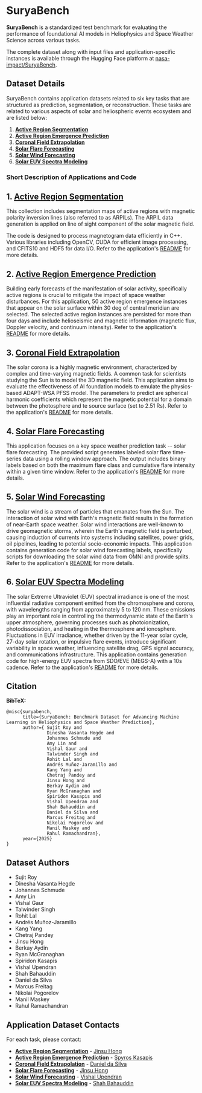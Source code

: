 <!---- Provide an overview of what is being achieved in this repo ----> 

# SuryaBench


**SuryaBench** is a standardized test benchmark for evaluating the performance of foundational AI models in Heliophysics and Space Weather Science across various tasks.  

The complete dataset along with input files and application-specific instances is available through the Hugging Face platform at [nasa-impact/SuryaBench](https://huggingface.co/datasets/nasa-impact/SuryaBench).

## Dataset Details

SuryaBench contains application datasets related to six key tasks that are structured as prediction, segmentation, or reconstruction. These tasks are related to various aspects of solar and heliospheric events ecosystem and are listed below:
1. **[Active Region Segmentation](ar_segmentation/)**
2. **[Active Region Emergence Prediction](ar_emergence/)**
3. **[Coronal Field Extrapolation](CoronalExtrapolation/)**
4. **[Solar Flare Forecasting](flare/)**
5. **[Solar Wind Forecasting](solarwind/)**
6. **[Solar EUV Spectra Modeling](euv_spectra/)**

### Short Description of Applications and Code

## 1. [Active Region Segmentation](ar_segmentation/)
This collection includes segmentation maps of active regions with magnetic polarity inversion lines (also referred to as ARPILs). The ARPIL data generation is applied on line of sight component of the solar magnetic field. 
<!-- The ARPIL segmentation maps are created using the following steps:
 - Generate two polarity maps (positive and negative polarity regions) with field strength thresholds of +50 and −50 Gauss, respectively. 
 - To remove small, noisy patches in polarity region maps, apply a size filter excluding regions
>100 px (approx. 13.3 Mm2 of photospheric area). 
 - Dilate the polarity regions (10 px). 
 - Identify the intersection of the dilated positive and negative polarity regions, which corresponds to areas containing PILs. 
 - Only ARs that include PILs are kept.  -->
The code is designed to process magnetogram data efficiently in C++. Various libraries including OpenCV, CUDA for efficient image processing, and CFITS10 and HDF5 for data I/O. Refer to the application's [README](ar_segmentation/README.md) for more details.


## 2. [Active Region Emergence Prediction](ar_emergence/)
Building early forecasts of the manifestation of solar activity, specifically active regions is crucial to mitigate the impact of space weather disturbances. For this application, 50 active region emergence instances that appear on the solar surface within 30 deg of central meridian are selected. The selected active region instances are persisted for more than four days and include helioseismic and magnetic information (magnetic flux, Doppler velocity, and continuum intensity). Refer to the application's [README](ar_emergence/README.md) for more details.

## 3. [Coronal Field Extrapolation](CoronalExtrapolation/)
 The solar corona is a highly magnetic environment, characterized by complex and time-varying magnetic fields. A common task for scientists studying the Sun is to model the 3D magnetic field.  This application aims to evaluate the effectiveness of AI foundation models to emulate the physics-based ADAPT-WSA PFSS model. The parameters to predict are spherical harmonic coefficients which represent the magnetic potential for a domain between the photosphere and te source surface (set to 2.51 Rs). Refer to the application's [README](CoronalExtrapolation/README.md) for more details.

## 4. [Solar Flare Forecasting](flare/)
This application focuses on a key space weather prediction task -- solar flare forecasting. The provided script generates labeled solar flare time-series data using a rolling window approach. The output includes binary labels based on both the maximum flare class and cumulative flare intensity within a given time window. Refer to the application's [README](flare/README.md) for more details.

## 5. [Solar Wind Forecasting](solarwind/)
The solar wind is a stream of particles that emanates from the Sun. The interaction of solar wind with Earth's magnetic field results in the formation of near-Earth space weather. Solar wind interactions are well-known to drive geomagnetic storms, wherein the Earth's magnetic field is perturbed, causing induction of currents into systems including satellites, power grids, oil pipelines, leading to potential socio-economic impacts. This application contains generation code for solar wind forecasting labels, specifically scripts for downloading the solar wind data from OMNI and provide splits. Refer to the application's [README](solarwind/README.md) for more details.

## 6. [Solar EUV Spectra Modeling](euv_spectra/)
The solar Extreme Ultraviolet (EUV) spectral irradiance is one of the most influential radiative component emitted from the chromosphere and corona, with wavelengths ranging from approximately 5 to 120 nm. These emissions play an important role in controlling the thermodynamic state of the Earth's upper atmosphere, governing processes such as photoionization, photodissociation, and heating in the thermosphere and ionosphere. Fluctuations in EUV irradiance, whether driven by the 11-year solar cycle, 27-day solar rotation, or impulsive flare events, introduce significant variability in space weather, influencing satellite drag, GPS signal accuracy, and communications infrastructure. This application contains generation code for high-energy EUV spectra from SDO/EVE (MEGS-A) with a 10s cadence. Refer to the application's [README](euv_spectra/README.md) for more details.


## Citation
**BibTeX:**
```
@misc{suryabench,
      title={SuryaBench: Benchmark Dataset for Advancing Machine Learning in Heliophysics and Space Weather Prediction}, 
      author={ Sujit Roy and 
               Dinesha Vasanta Hegde and
               Johannes Schmude and
               Amy Lin and
               Vishal Gaur and
               Talwinder Singh and
               Rohit Lal and 
               Andrés Muñoz-Jaramillo and 
               Kang Yang and 
               Chetraj Pandey and
               Jinsu Hong and 
               Berkay Aydin and 
               Ryan McGranaghan and 
               Spiridon Kasapis and 
               Vishal Upendran and 
               Shah Bahauddin and 
               Daniel da Silva and 
               Marcus Freitag and 
               Nikolai Pogorelov and
               Manil Maskey and 
               Rahul Ramachandran},
      year={2025}
}
```

## Dataset Authors
- Sujit Roy  
- Dinesha Vasanta Hegde 
- Johannes Schmude 
- Amy Lin 
- Vishal Gaur 
- Talwinder Singh 
- Rohit Lal  
- Andrés Muñoz-Jaramillo  
- Kang Yang  
- Chetraj Pandey 
- Jinsu Hong  
- Berkay Aydin  
- Ryan McGranaghan  
- Spiridon Kasapis  
- Vishal Upendran  
- Shah Bahauddin  
- Daniel da Silva  
- Marcus Freitag  
- Nikolai Pogorelov 
- Manil Maskey  
- Rahul Ramachandran

## Application Dataset Contacts
For each task, please contact:
- **[Active Region Segmentation](ar_segmentation/)** - [Jinsu Hong](https://github.com/JinsuHongg)
- **[Active Region Emergence Prediction](ar_emergence/)** - [Spyros Kasapis](https://github.com/skasapis)
- **[Coronal Field Extrapolation](CoronalExtrapolation/)** - [Daniel da Silva](https://github.com/ddasilva)
- **[Solar Flare Forecasting](flare/)** - [Jinsu Hong](https://github.com/JinsuHongg)
- **[Solar Wind Forecasting](solarwind/)** - [Vishal Upendran](https://github.com/Vishal-Upendran)
- **[Solar EUV Spectra Modeling](euv_spectra/)** - [Shah Bahauddin](shah.bahauddin@lasp.colorado.edu)
